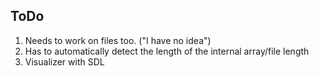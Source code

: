 ## ToDo ##
1. Needs to work on files too. ("I have no idea")
2. Has to automatically detect the length of the internal array/file length
3. Visualizer with SDL
